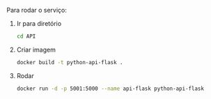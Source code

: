 Para rodar o serviço:

1.  Ir para diretório
    ```bash
    cd API
    ```

2.  Criar imagem
    ```bash
    docker build -t python-api-flask .
    ```

3.  Rodar
    ```bash
    docker run -d -p 5001:5000 --name api-flask python-api-flask
    ```